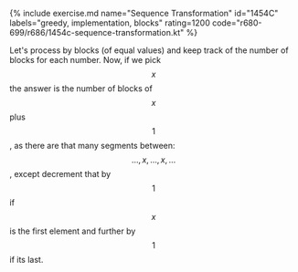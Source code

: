 {% include exercise.md name="Sequence Transformation" id="1454C" labels="greedy, implementation, blocks" rating=1200 code="r680-699/r686/1454c-sequence-transformation.kt" %}

Let's process by blocks (of equal values) and keep track of the number of blocks for each number.  Now, if we pick $$x$$ the answer is the number of blocks of $$x$$ plus $$1$$, as there are that many segments between: $$\ldots, x, \ldots, x, \ldots$$, except decrement that by $$1$$ if $$x$$ is the first element and further by $$1$$ if its last.
